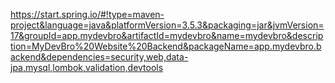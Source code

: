 https://start.spring.io/#!type=maven-project&language=java&platformVersion=3.5.3&packaging=jar&jvmVersion=17&groupId=app.mydevbro&artifactId=mydevbro&name=mydevbro&description=MyDevBro%20Website%20Backend&packageName=app.mydevbro.backend&dependencies=security,web,data-jpa,mysql,lombok,validation,devtools